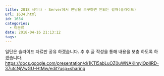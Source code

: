 ```yaml
---
title: 2018 세미나 - Server에서 만남을 추구하면 안되는 걸까(슬라이드)
url: 1634.html
id: 1634
categories:
  - 미분류
date: 2018-04-16 21:13:12
tags:
---
```


일단은 슬라이드 자료만 공유 하겠습니다. 추 후 글 작성을 통해 내용을 보충 하도록 하겠습니다. https://docs.google.com/presentation/d/1KTl5abLuOZ0uWNAKlmyiQpIIRD-37utcNjVwGU-HtMw/edit?usp=sharing